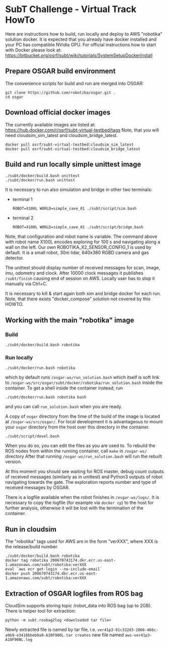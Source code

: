 # SubT Challenge - Virtual Track HowTo

Here are instructions how to build, run locally and deploy to AWS "robotika" solution docker.
It is expected that you already have docker installed and your PC has compatible NVidia GPU.
For official instructions how to start with Docker please look at:
  https://bitbucket.org/osrf/subt/wiki/tutorials/SystemSetupDockerInstall


## Prepare OSGAR build environment
The convenience scripts for build and run are merged into OSGAR:
```
git clone https://github.com/robotika/osgar.git .
cd osgar
```

## Download official docker images
The currently available images are listed at:
  https://hub.docker.com/r/osrf/subt-virtual-testbed/tags
Note, that you will need cloudsim_sim_latest and cloudsim_bridge_latest.
```
docker pull osrf/subt-virtual-testbed:cloudsim_sim_latest
docker pull osrf/subt-virtual-testbed:cloudsim_bridge_latest
```

## Build and run locally simple unittest image
```
./subt/docker/build.bash unittest
./subt/docker/run.bash unittest
```

It is necessary to run also simulation and bridge in other two terminals:
- terminal 1
    ```
    ROBOT=X100L WORLD=simple_cave_01 ./subt/script/sim.bash
    ```

- terminal 2
    ```
    ROBOT=X100L WORLD=simple_cave_01 ./subt/script/bridge.bash
    ```

Note, that configuration and robot name is variable. The command above with
robot name X100L encodes exploring for 100 s and navigating
along a wall on the left. Our own ROBOTIKA_X2_SENSOR_CONFIG_1 is used by default. It is
a small robot, 30m lidar, 640x380 RGBD camera and gas detector.

The unittest should display number of received messages for scan, image, imu, odometry and clock. After 10000 clock
messages it publishes `/subt/finish` causing end of session on AWS. Locally user has to stop it manually via Ctrl+C.

It is necessary to kill & start again both sim and bridge docker for each run. Note, that there exists "docker_compose"
solution not covered by this HOWTO.


## Working with the main "robotika" image

### Build
```
./subt/docker/build.bash robotika
```

### Run locally

```commandline
./subt/docker/run.bash robotika
```
which by default runs `/osgar-ws/run_solution.bash` which itself is soft link to
`/osgar-ws/src/osgar/subt/docker/robotika/run_solution.bash` inside the container.
To get a shell inside the container instead, run
```commandline
./subt/docker/run.bash robotika bash
```
and you can call `run_solution.bash` when you are ready.

A copy of `osgar` directory from the time of the build of the image is located
at `/osgar-ws/src/osgar/`. For local development it is advantageous
to mount your `osgar` directory from the host over this directory in the container.

```commandline
./subt/script/devel.bash
```

When you do so, you can edit the files as you are used to. To rebuild the ROS
nodes from within the running container, call `make` in `/osgar-ws/` directory
After that running `/osgar-ws/run_solution.bash` will run the rebuilt version.

At this moment you should see waiting for ROS master, debug count outputs of received messages
(similarly as in unittest) and Python3 outputs of robot navigating towards the gate. The exploration reports
number and type of received messages by OSGAR.

There is a logfile available when the robot finishes in `/osgar-ws/logs/`.
It is necessary to copy the logfile (for example
via `docker cp`) to the host for further analysis, otherwise
it will be lost with the termination of the container.


## Run in cloudsim

The "robotika" tags used for AWS are in the form "verXXX", where XXX is the release/build number.

```
./subt/docker/build.bash robotika
docker tag robotika 200670743174.dkr.ecr.us-east-1.amazonaws.com/subt/robotika:verXXX
eval `aws ecr get-login --no-include-email`
docker push 200670743174.dkr.ecr.us-east-1.amazonaws.com/subt/robotika:verXXX
```

## Extraction of OSGAR logfiles from ROS bag

CloudSim supports storing topic /robot_data into ROS bag (up to 2GB). There is helper tool for extraction:
```
python -m subt.rosbag2log <downloaded tar file>
```

Newly extracted file is named by tar file, i.e. `ver41p3-91c332d3-2066-466c-a9b9-e3418bbeb0a9-A10F900L.tar creates`
new file named `aws-ver41p3-A10F900L.log`
